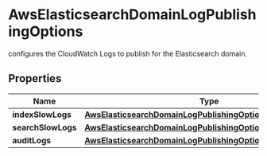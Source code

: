 

# AwsElasticsearchDomainLogPublishingOptions

configures the CloudWatch Logs to publish for the Elasticsearch domain.

## Properties

| Name | Type | Description | Notes |
|------------ | ------------- | ------------- | -------------|
|**indexSlowLogs** | [**AwsElasticsearchDomainLogPublishingOptionsIndexSlowLogs**](AwsElasticsearchDomainLogPublishingOptionsIndexSlowLogs.md) |  |  [optional] |
|**searchSlowLogs** | [**AwsElasticsearchDomainLogPublishingOptionsSearchSlowLogs**](AwsElasticsearchDomainLogPublishingOptionsSearchSlowLogs.md) |  |  [optional] |
|**auditLogs** | [**AwsElasticsearchDomainLogPublishingOptionsLogConfig**](AwsElasticsearchDomainLogPublishingOptionsLogConfig.md) |  |  [optional] |



